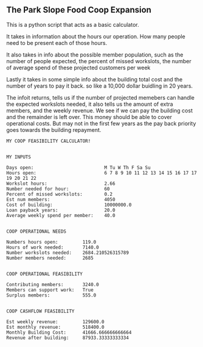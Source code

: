 ## The Park Slope Food Coop Expansion

This is a python script that acts as a basic calculator.

It takes in information about the hours our operation. How many people need to be present each of those hours.

It also takes in info about the possible member population, such as the number of people expected, the percent of missed workslots, the number of average spend of these projected customers per week

Lastly it takes in some simple info about the building total cost and the number of years to pay it back. so like a 10,000 dollar buidling in 20 years.

The infoit returns, tells us if the number of projected memebers can handle the expected workslots needed, it also tells us the amount of extra members, and the weekly revenue. We see if we can pay the building cost and the remainder is left over. This money should be able to cover operational costs. But may not in the first few years as the pay back priority goes towards the building repayment.

```
MY COOP FEASIBILITY CALCULATOR! 


MY INPUTS 

Days open:				 			M Tu W Th F Sa Su
Hours open:							6 7 8 9 10 11 12 13 14 15 16 17 17 19 20 21 22
Workslot hours:				 		2.66
Number needed for hour:				60
Percent of missed workslots:		0.2
Est num members:			 		4050
Cost of building:			 		10000000.0
Loan payback years:			 		20.0
Average weekly spend per member:	40.0


COOP OPERATIONAL NEEDS 

Numbers hours open:		 	119.0
Hours of work needed:		7140.0
Number workslots needed:	2684.210526315789
Number members needed:		2685


COOP OPERATIONAL FEASIBILITY 

Contributing members:		3240.0
Members can support work:	True
Surplus members:		 	555.0


COOP CASHFLOW FEASIBILITY 

Est weekly revenue:		 	129600.0
Est monthly revenue:		518400.0
Monthly Building Cost:		41666.666666666664
Revenue after building:		87933.33333333334
```